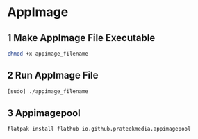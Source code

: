 # AppImage

## 1 Make AppImage File Executable

```bash
chmod +x appimage_filename
```

## 2 Run AppImage File

```bash
[sudo] ./appimage_filename
```

## 3 Appimagepool

```bash
flatpak install flathub io.github.prateekmedia.appimagepool
```

